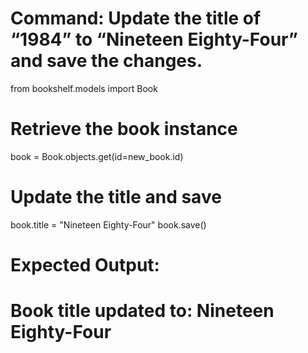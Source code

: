 # Command: Update the title of “1984” to “Nineteen Eighty-Four” and save the changes.
from bookshelf.models import Book

# Retrieve the book instance
book = Book.objects.get(id=new_book.id)

# Update the title and save
book.title = "Nineteen Eighty-Four"
book.save()

# Expected Output:
# Book title updated to: Nineteen Eighty-Four
